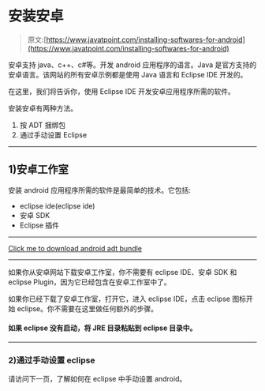 # 安装安卓

> 原文:[https://www.javatpoint.com/installing-softwares-for-android](https://www.javatpoint.com/installing-softwares-for-android)

安卓支持 java、c++、c#等。开发 android 应用程序的语言。Java 是官方支持的安卓语言。该网站的所有安卓示例都是使用 Java 语言和 Eclipse IDE 开发的。

在这里，我们将告诉你，使用 Eclipse IDE 开发安卓应用程序所需的软件。

安装安卓有两种方法。

1.  按 ADT 捆绑包
2.  通过手动设置 Eclipse

* * *

## 1)安卓工作室

安装 android 应用程序所需的软件是最简单的技术。它包括:

*   eclipse ide(eclipse ide)
*   安卓 SDK
*   Eclipse 插件

* * *

[Click me to download android adt bundle](https://developer.android.com/sdk/index.html)

* * *

如果你从安卓网站下载安卓工作室，你不需要有 eclipse IDE、安卓 SDK 和 eclipse Plugin，因为它已经包含在安卓工作室中了。

如果你已经下载了安卓工作室，打开它，进入 eclipse IDE，点击 eclipse 图标开始 eclipse。你不需要在这里做任何额外的步骤。

#### 如果 eclipse 没有启动，将 JRE 目录粘贴到 eclipse 目录中。

* * *

### 2)通过手动设置 eclipse

请访问下一页，了解如何在 eclipse 中手动设置 android。